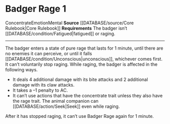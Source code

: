﻿---
actions: '[one-action]'
id: '14'
name: Badger Rage
rarity: Common
requirement: "The badger isn\u2019t [[DATABASE/condition/Fatigued|fatigued]] or raging."
source: '[[DATABASE/source/Core Rulebook|Core Rulebook]]'
trait:
- '[[DATABASE/trait/Concentrate|Concentrate]]'
- '[[DATABASE/trait/Emotion|Emotion]]'
- '[[DATABASE/trait/Mental|Mental]]'
type: Action

---
# Badger Rage <span class="action-icon">1</span>

<span class="item-trait">Concentrate</span><span class="item-trait">Emotion</span><span class="item-trait">Mental</span>
**Source** [[DATABASE/source/Core Rulebook|Core Rulebook]] 
**Requirements** The badger isn’t [[DATABASE/condition/Fatigued|fatigued]] or raging.

---
The badger enters a state of pure rage that lasts for 1 minute, until there are no enemies it can perceive, or until it falls [[DATABASE/condition/Unconscious|unconscious]], whichever comes first. It can’t voluntarily stop raging. While raging, the badger is affected in the following ways.

* It deals 4 additional damage with its bite attacks and 2 additional damage with its claw attacks. 
* It takes a –1 penalty to AC. 
* It can’t use actions that have the concentrate trait unless they also have the rage trait. The animal companion can [[DATABASE/action/Seek|Seek]] even while raging.

After it has stopped raging, it can’t use Badger Rage again for 1 minute.